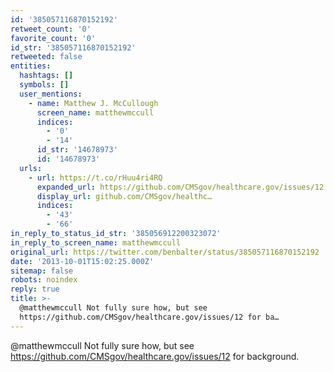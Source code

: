 ```yaml
---
id: '385057116870152192'
retweet_count: '0'
favorite_count: '0'
id_str: '385057116870152192'
retweeted: false
entities:
  hashtags: []
  symbols: []
  user_mentions:
    - name: Matthew J. McCullough
      screen_name: matthewmccull
      indices:
        - '0'
        - '14'
      id_str: '14678973'
      id: '14678973'
  urls:
    - url: https://t.co/rHuu4ri4RQ
      expanded_url: https://github.com/CMSgov/healthcare.gov/issues/12
      display_url: github.com/CMSgov/healthc…
      indices:
        - '43'
        - '66'
in_reply_to_status_id_str: '385056912200323072'
in_reply_to_screen_name: matthewmccull
original_url: https://twitter.com/benbalter/status/385057116870152192
date: '2013-10-01T15:02:25.000Z'
sitemap: false
robots: noindex
reply: true
title: >-
  @matthewmccull Not fully sure how, but see
  https://github.com/CMSgov/healthcare.gov/issues/12 for ba…
---
```


@matthewmccull Not fully sure how, but see https://github.com/CMSgov/healthcare.gov/issues/12 for background.